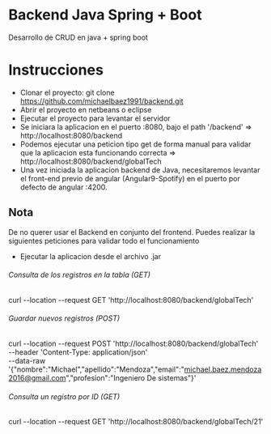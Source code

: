 # Backend Java Spring + Boot
 Desarrollo de CRUD en java + spring boot 

# Instrucciones 
- Clonar el proyecto: git clone https://github.com/michaelbaez1991/backend.git
- Abrir el proyecto en netbeans o eclipse
- Ejecutar el proyecto para levantar el servidor
- Se iniciara la aplicacion en el puerto :8080, bajo el path '/backend' => http://localhost:8080/backend
- Podemos ejecutar una peticion tipo get de forma manual para validar que la aplicacion esta funcionando correcta => http://localhost:8080/backend/globalTech
- Una vez iniciada la aplicacion backend de Java, necesitaremos levantar el front-end previo de angular (Angular9-Spotify) en el puerto por defecto de angular :4200.

## Nota
De no querer usar el Backend en conjunto del frontend. Puedes realizar la siguientes peticiones para validar todo el funcionamiento

- Ejecutar la aplicacion desde el archivo .jar

###### Consulta de los registros en la tabla (GET)
curl --location --request GET 'http://localhost:8080/backend/globalTech'

###### Guardar nuevos registros (POST)
curl --location --request POST 'http://localhost:8080/backend/globalTech' \
--header 'Content-Type: application/json' \
--data-raw '{"nombre":"Michael","apellido":"Mendoza","email":"michael.baez.mendoza2016@gmail.com","profesion":"Ingeniero De sistemas"}'

###### Consulta un registro por ID (GET)
curl --location --request GET 'http://localhost:8080/backend/globalTech/21'
